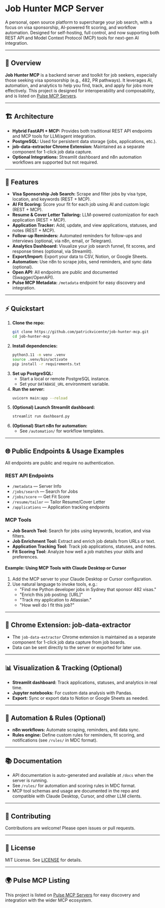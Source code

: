 # Job Hunter MCP Server

A personal, open source platform to supercharge your job search, with a focus on visa sponsorship, AI-powered fit scoring, and workflow automation. Designed for self-hosting, full control, and now supporting both REST API and Model Context Protocol (MCP) tools for next-gen AI integration.

---

## 🚀 Overview

**Job Hunter MCP** is a backend server and toolkit for job seekers, especially those seeking visa sponsorship (e.g., 482, PR pathways). It leverages AI, automation, and analytics to help you find, track, and apply for jobs more effectively. This project is designed for interoperability and composability, and is listed on [Pulse MCP Servers](https://www.pulsemcp.com/servers).

---

## 🏗️ Architecture

- **Hybrid FastAPI + MCP:** Provides both traditional REST API endpoints and MCP tools for LLM/agent integration.
- **PostgreSQL:** Used for persistent data storage (jobs, applications, etc.).
- **job-data-extractor Chrome Extension:** Maintained as a separate component for 1-click job data capture.
- **Optional Integrations:** Streamlit dashboard and n8n automation workflows are supported but not required.

---

## 🔧 Features

- **Visa Sponsorship Job Search:** Scrape and filter jobs by visa type, location, and keywords (REST + MCP).
- **AI Fit Scoring:** Score your fit for each job using AI and custom logic (REST + MCP).
- **Resume & Cover Letter Tailoring:** LLM-powered customization for each application (REST + MCP).
- **Application Tracker:** Add, update, and view applications, statuses, and notes (REST + MCP).
- **Follow-up Reminders:** Automated reminders for follow-ups and interviews (optional, via n8n, email, or Telegram).
- **Analytics Dashboard:** Visualize your job search funnel, fit scores, and response times (optional, via Streamlit).
- **Export/Import:** Export your data to CSV, Notion, or Google Sheets.
- **Automation:** Use n8n to scrape jobs, send reminders, and sync data (optional).
- **Open API:** All endpoints are public and documented (Swagger/OpenAPI).
- **Pulse MCP Metadata:** `/metadata` endpoint for easy discovery and integration.

---

## ⚡ Quickstart

1. **Clone the repo:**
   ```bash
   git clone https://github.com/patrickvicente/job-hunter-mcp.git
   cd job-hunter-mcp
   ```
2. **Install dependencies:**
   ```bash
   python3.11 -m venv .venv
   source .venv/bin/activate
   pip install -r requirements.txt
   ```
3. **Set up PostgreSQL:**
   - Start a local or remote PostgreSQL instance.
   - Set your `DATABASE_URL` environment variable.
4. **Run the server:**
   ```bash
   uvicorn main:app --reload
   ```
5. **(Optional) Launch Streamlit dashboard:**
   ```bash
   streamlit run dashboard.py
   ```
6. **(Optional) Start n8n for automation:**
   - See `/automation/` for workflow templates.

---

## 🌐 Public Endpoints & Usage Examples

All endpoints are public and require no authentication.

### REST API Endpoints

- `/metadata` — Server Info
- `/jobs/search` — Search for Jobs
- `/jobs/score` — Get Fit Score
- `/resume/tailor` — Tailor Resume/Cover Letter
- `/applications` — Application tracking endpoints

### MCP Tools

- **Job Search Tool:** Search for jobs using keywords, location, and visa filters.
- **Job Enrichment Tool:** Extract and enrich job details from URLs or text.
- **Application Tracking Tool:** Track job applications, statuses, and notes.
- **Fit Scoring Tool:** Analyze how well a job matches your skills and preferences.

#### Example: Using MCP Tools with Claude Desktop or Cursor

1. Add the MCP server to your Claude Desktop or Cursor configuration.
2. Use natural language to invoke tools, e.g.:
   - "Find me Python developer jobs in Sydney that sponsor 482 visas."
   - "Enrich this job posting: [URL]"
   - "Track my application to Atlassian."
   - "How well do I fit this job?"

---

## 🧩 Chrome Extension: job-data-extractor

- The `job-data-extractor` Chrome extension is maintained as a separate component for 1-click job data capture from job boards.
- Data can be sent directly to the server or exported for later use.

---

## 📊 Visualization & Tracking (Optional)

- **Streamlit dashboard:** Track applications, statuses, and analytics in real time.
- **Jupyter notebooks:** For custom data analysis with Pandas.
- **Export:** Sync or export data to Notion or Google Sheets as needed.

---

## 🤖 Automation & Rules (Optional)

- **n8n workflows:** Automate scraping, reminders, and data sync.
- **Rules engine:** Define custom rules for reminders, fit scoring, and notifications (see `/rules/` in MDC format).

---

## 📚 Documentation

- API documentation is auto-generated and available at `/docs` when the server is running.
- See `/rules/` for automation and scoring rules in MDC format.
- MCP tool schemas and usage are documented in the repo and compatible with Claude Desktop, Cursor, and other LLM clients.

---

## 🙏 Contributing

Contributions are welcome! Please open issues or pull requests.

---

## 📄 License

MIT License. See [LICENSE](LICENSE) for details.

---

## 🌍 Pulse MCP Listing

This project is listed on [Pulse MCP Servers](https://www.pulsemcp.com/servers) for easy discovery and integration with the wider MCP ecosystem.
